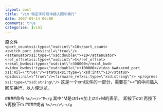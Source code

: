 ```yaml
---
layout: post
title: "vim 特定字符后中插入回车换行"
date: 2007-09-14 00:00
comments: true
categories: [vim]
---
```


原文件  
`<port_countxsi:type=\"xsd:int\">16</port_count><switch_port_idxsi:nil=\"true\"/><attenuatorxsi:type=\"xsd:double\">+10</attenuator><ref_offsetxsi:type=\"xsd:int\">1</ref_offset><resol_bwdxsi:type=\"xsd:int\">300000</resol_bwd><video_bwdxsi:type=\"xsd:double\">+100000</video_bwd><cmd_port xsi:nil=\"true\"/><statusxsi:type=\"xsd:int\">13</status><pidxsi:nil=\"true\"/><firmware_refxsi:type=\"xsd:string\"/> <progress xsi:type=\"xsd:string\"/>`
这是一个xml文件的一部分，需要在“><”的中间插入回车换行，以方便浏览。

####命令
`%s/></>^M</g`
其中^M是ctrl+v加上ctrl+M的表示。
即按下ctrl 再按下v再按下m
####或者
`%s/></>\r</g`

